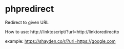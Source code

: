 # phpredirect
Redirect to given URL

How to use: http://linktoscript/?url=http://linktoredirectto

example: https://shayden.co/r/?url=https://google.com
